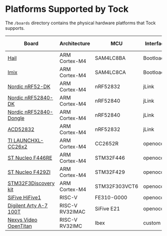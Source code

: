 Platforms Supported by Tock
===========================

The `/boards` directory contains the physical hardware platforms
that Tock supports.

| Board                                                      | Architecture    | MCU            | Interface  | App deployment |
|------------------------------------------------------------|-----------------|----------------|------------|----------------|
| [Hail](hail/README.md)                                     | ARM Cortex-M4   | SAM4LC8BA      | Bootloader | tockloader     |
| [Imix](imix/README.md)                                     | ARM Cortex-M4   | SAM4LC8CA      | Bootloader | tockloader     |
| [Nordic nRF52-DK](nordic/nrf52dk/README.md)                | ARM Cortex-M4   | nRF52832       | jLink      | tockloader     |
| [Nordic nRF52840-DK](nordic/nrf52840dk/README.md)          | ARM Cortex-M4   | nRF52840       | jLink      | tockloader     |
| [Nordic nRF52840-Dongle](nordic/nrf52840_dongle/README.md) | ARM Cortex-M4   | nRF52840       | jLink      | tockloader     |
| [ACD52832](acd52832/README.md)                             | ARM Cortex-M4   | nRF52832       | jLink      | tockloader     |
| [TI LAUNCHXL-CC26x2](launchxl/README.md)                   | ARM Cortex-M4   | CC2652R        | openocd    | tockloader     |
| [ST Nucleo F446RE](nucleo_f446re/README.md)                | ARM Cortex-M4   | STM32F446      | openocd    | custom         |
| [ST Nucleo F429ZI](nucleo_f429zi/README.md)                | ARM Cortex-M4   | STM32F429      | openocd    | custom         |
| [STM32F3Discovery kit](stm32f3discovery/README.md)         | ARM Cortex-M4   | STM32F303VCT6  | openocd    | custom         |
| [SiFive HiFive1](hifive1/README.md)                        | RISC-V          | FE310-G000     | openocd    | tockloader     |
| [Digilent Arty A-7 100T](arty-e21/README.md)               | RISC-V RV32IMAC | SiFive E21     | openocd    | tockloader     |
| [Nexys Video OpenTitan](opentitan/README.md)               | RISC-V RV32IMC  | Ibex           | custom     | custom         |
